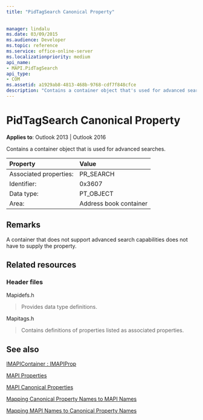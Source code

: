 ```yaml
---
title: "PidTagSearch Canonical Property"
 
 
manager: lindalu
ms.date: 03/09/2015
ms.audience: Developer
ms.topic: reference
ms.service: office-online-server
ms.localizationpriority: medium
api_name:
- MAPI.PidTagSearch
api_type:
- COM
ms.assetid: a1929ab8-4813-468b-9768-cdf7f848cfce
description: "Contains a container object that's used for advanced searches for Outlook 2013 or Outlook 2016."
---
```


# PidTagSearch Canonical Property

  
  
**Applies to**: Outlook 2013 | Outlook 2016 
  
Contains a container object that is used for advanced searches.
  
|Property |Value |
|:-----|:-----|
|Associated properties:  <br/> |PR_SEARCH  <br/> |
|Identifier:  <br/> |0x3607  <br/> |
|Data type:  <br/> |PT_OBJECT  <br/> |
|Area:  <br/> |Address book container  <br/> |
   
## Remarks

A container that does not support advanced search capabilities does not have to supply the property.
  
## Related resources

### Header files

Mapidefs.h
  
> Provides data type definitions.
    
Mapitags.h
  
> Contains definitions of properties listed as associated properties.
    
## See also



[IMAPIContainer : IMAPIProp](imapicontainerimapiprop.md)


[MAPI Properties](mapi-properties.md)
  
[MAPI Canonical Properties](mapi-canonical-properties.md)
  
[Mapping Canonical Property Names to MAPI Names](mapping-canonical-property-names-to-mapi-names.md)
  
[Mapping MAPI Names to Canonical Property Names](mapping-mapi-names-to-canonical-property-names.md)

